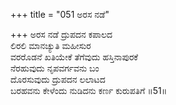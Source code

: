 +++
title = "051 ಅರಸ ನಡೆ"

+++
ಅರಸ ನಡೆ ದ್ರುಪದನ ಕಪಾಲದ  
ಲಿರಲಿ ಮಾನಚ್ಯುತಿ ಮಹೀಸುರ  
ವರರೊಡನೆ ಖತಿಯೇಕೆ ತೆಗೆವುದು ಹಸ್ತಿನಾಪುರಕೆ   
ನೆರಹುವುದು ನೃಪವರ್ಗವನು ಬಂ  
ದೊರಸುವುದು ದ್ರುಪದನ ಲಲಾಟದ  
ಬರಹವನು ಕೇಳೆಂದು ನುಡಿದನು ಕರ್ಣ ಕುರುಪತಿಗೆ     ॥51॥